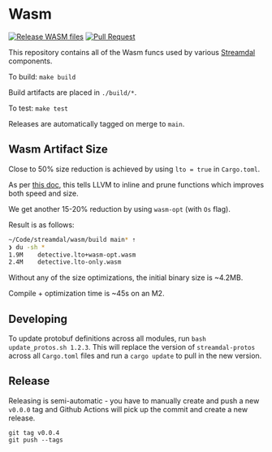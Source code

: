Wasm
====
[![Release WASM files](https://github.com/streamdal/wasm/actions/workflows/release.yml/badge.svg)](https://github.com/streamdal/wasm/actions/workflows/release.yml)
[![Pull Request](https://github.com/streamdal/wasm/actions/workflows/pr.yml/badge.svg)](https://github.com/streamdal/wasm/actions/workflows/pr.yml)

This repository contains all of the Wasm funcs used by various 
[Streamdal](https://github.com/streamdal/streamdal) components.

To build: `make build`

Build artifacts are placed in `./build/*`.

To test: `make test`

Releases are automatically tagged on merge to `main`.

## Wasm Artifact Size

Close to 50% size reduction is achieved by using `lto = true` in `Cargo.toml`.

As per [this doc](https://rustwasm.github.io/docs/book/reference/code-size.html),
this tells LLVM to inline and prune functions which improves both speed and size.

We get another 15-20% reduction by using `wasm-opt` (with `Os` flag).

Result is as follows:

```bash
~/Code/streamdal/wasm/build main* ⇡                                                                          2h41m ✖ ⚑ ◒
❯ du -sh *
1.9M	detective.lto+wasm-opt.wasm
2.4M	detective.lto-only.wasm
```

Without any of the size optimizations, the initial binary size is ~4.2MB.

Compile + optimization time is ~45s on an M2.

## Developing

To update protobuf definitions across all modules, run `bash update_protos.sh 1.2.3`. This will replace the 
version of `streamdal-protos` across all `Cargo.toml` files and run a `cargo update` to pull in the new version.

## Release

Releasing is semi-automatic - you have to manually create and push a new `v0.0.0`
tag and Github Actions will pick up the commit and create a new release.

```
git tag v0.0.4
git push --tags
```

